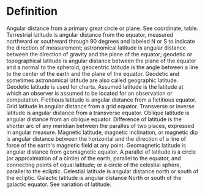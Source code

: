 # Definition

Angular distance from a primary great circle or plane. See coordinate,
table. Terrestrial latitude is angular distance from the equator,
measured northward or southward through 90 degrees and labeled N or S to
indicate the direction of measurement; astronomical latitude is angular
distance between the direction of gravity and the plane of the equator;
geodetic or topographical latitude is angular distance between the plane
of the equator and a normal to the spheroid; geocentric latitude is the
angle between a line to the center of the earth and the plane of the
equator. Geodetic and sometimes astronomical latitude are also called
geographic latitude. Geodetic latitude is used for charts. Assumed
latitude is the latitude at which an observer is assumed to be located
for an observation or computation. Fictitious latitude is angular
distance from a fictitious equator. Grid latitude in angular distance
from a grid equator. Transverse or inverse latitude is angular distance
from a transverse equator. Oblique latitude is angular distance from an
oblique equator. Difference of latitude is the shorter arc of any
meridian between the paralles of two places, expressed in angular
measure. Magnetic latitude, magnetic inclination, or magnetic dip is
angular distance between the horizontal and the direction of a line of
force of the earth's magnetic field at any point. Geomagnetic latitude
is angular distance from geomagnetic equator. A parallel of latitude is
a circle (or approximation of a circle) of the earth, parallel to the
equator, and connecting points of equal latitude; or a circle of the
celestial sphere, parallel to the ecliptic. Celestial latitude is
angular distance north or south of the ecliptic. Galactic latitude is
angular distance North or south of the galactic equator. See variation
of latitude.
